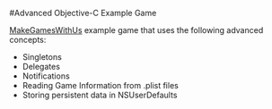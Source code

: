 #Advanced Objective-C Example Game

[MakeGamesWithUs](http://makegameswith.us) example game that uses the following advanced concepts:

- Singletons
- Delegates
- Notifications
- Reading Game Information from .plist files
- Storing persistent data in NSUserDefaults
